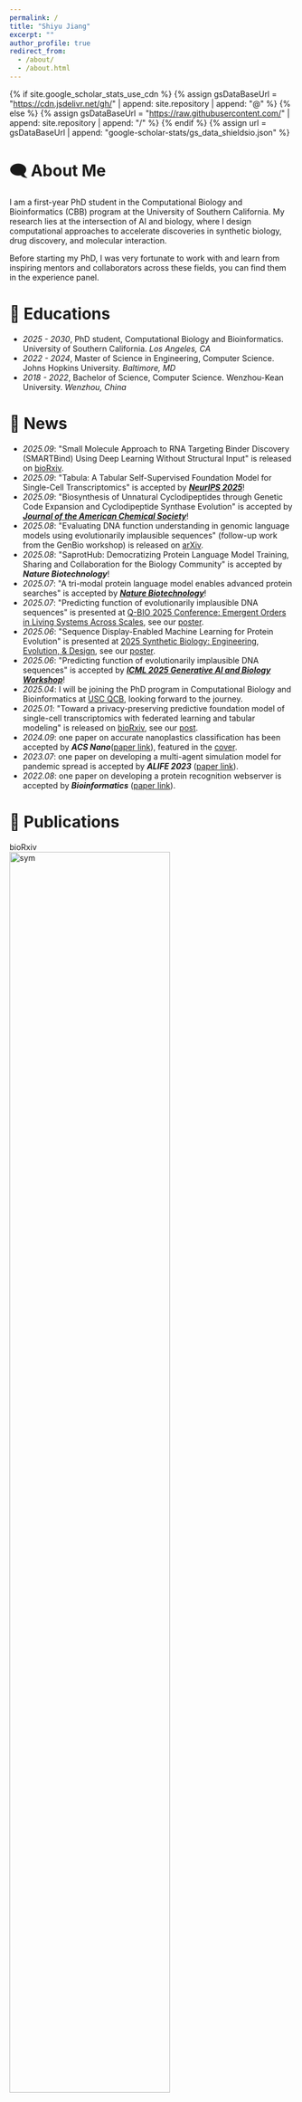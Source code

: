 ```yaml
---
permalink: /
title: "Shiyu Jiang"
excerpt: ""
author_profile: true
redirect_from: 
  - /about/
  - /about.html
---
```


{% if site.google_scholar_stats_use_cdn %}
{% assign gsDataBaseUrl = "https://cdn.jsdelivr.net/gh/" | append: site.repository | append: "@" %}
{% else %}
{% assign gsDataBaseUrl = "https://raw.githubusercontent.com/" | append: site.repository | append: "/" %}
{% endif %}
{% assign url = gsDataBaseUrl | append: "google-scholar-stats/gs_data_shieldsio.json" %}

<span class='anchor' id='about-me'></span>

# 🗨 About Me
I am a first-year PhD student in the Computational Biology and Bioinformatics (CBB) program at the University of Southern California. 
My research lies at the intersection of AI and biology, where I design computational approaches to accelerate discoveries 
in synthetic biology, drug discovery, and molecular interaction.

Before starting my PhD, I was very fortunate to work with and learn from inspiring mentors and collaborators 
across these fields, you can find them in the experience panel.

# 📖 Educations
- *2025 - 2030*, PhD student, Computational Biology and Bioinformatics. University of Southern California. *Los Angeles, CA*
- *2022 - 2024*, Master of Science in Engineering, Computer Science. Johns Hopkins University. *Baltimore, MD* 
- *2018 - 2022*, Bachelor of Science, Computer Science. Wenzhou-Kean University. *Wenzhou, China*

# 📰 News
- *2025.09*: "Small Molecule Approach to RNA Targeting Binder Discovery (SMARTBind) Using Deep Learning Without Structural Input" is released on [bioRxiv](https://www.biorxiv.org/content/10.1101/2025.09.24.678312v1).
- *2025.09*: "Tabula: A Tabular Self-Supervised Foundation Model for Single-Cell Transcriptomics" is accepted by ***[NeurIPS 2025](https://neurips.cc/virtual/2025/poster/117659)***!
- *2025.09*: "Biosynthesis of Unnatural Cyclodipeptides through Genetic Code Expansion and Cyclodipeptide Synthase Evolution" is accepted by ***[Journal of the American Chemical Society](https://doi.org/10.1021/jacs.5c08627)***!
- *2025.08*: "Evaluating DNA function understanding in genomic language models using evolutionarily implausible sequences" (follow-up work from the GenBio workshop) is released on [arXiv](https://arxiv.org/abs/2506.10271v3).
- *2025.08*: "SaprotHub: Democratizing Protein Language Model Training, Sharing and Collaboration for the Biology Community" is accepted by ***Nature Biotechnology***!
- *2025.07*: "A tri-modal protein language model enables advanced protein searches" is accepted by ***[Nature Biotechnology](https://www.nature.com/articles/s41587-025-02836-0)***!
- *2025.07*: "Predicting function of evolutionarily implausible DNA sequences" is presented at [Q-BIO 2025 Conference: Emergent Orders in Living Systems Across Scales](https://cqb.pku.edu.cn/info/1064/3011.htm), see our [poster](https://jasonjiangs.github.io/images/nullsettes_poster.png).
- *2025.06*: "Sequence Display-Enabled Machine Learning for Protein Evolution" is presented at [2025 Synthetic Biology: Engineering, Evolution, & Design](https://synbioconference.org/2025), see our [poster](https://jasonjiangs.github.io/images/seq_display_poster.png).
- *2025.06*: "Predicting function of evolutionarily implausible DNA sequences" is accepted by ***[ICML 2025 Generative AI and Biology Workshop](https://openreview.net/forum?id=YEmMJHZSGv)***!
- *2025.04*: I will be joining the PhD program in Computational Biology and Bioinformatics at [USC QCB](https://www.qcb-dornsife.usc.edu/), looking forward to the journey.
- *2025.01*: "Toward a privacy-preserving predictive foundation model of single-cell transcriptomics with federated learning and tabular modeling" is released on [bioRxiv](https://www.biorxiv.org/content/10.1101/2025.01.06.631427v1), see our [post](https://x.com/Xiaojie_Qiu/status/1876676759577661895).
- *2024.09*: one paper on accurate nanoplastics classification has been accepted by ***ACS Nano***([paper link](https://pubs.acs.org/doi/abs/10.1021/acsnano.4c08316)), featured in the [cover](https://pubs.acs.org/cms/10.1021/ancac3.2024.18.issue-38/asset/ancac3.2024.18.issue-38.xlargecover-4.jpg).
- *2023.07*: one paper on developing a multi-agent simulation model for pandemic spread is accepted by ***ALIFE 2023*** ([paper link](https://direct.mit.edu/isal/proceedings/isal2023/35/123/116938)).
- *2022.08*: one paper on developing a protein recognition webserver is accepted by ***Bioinformatics*** ([paper link](https://academic.oup.com/bioinformatics/article/38/19/4643/6673135)).

# 📝 Publications
<div class='paper-box'><div class='paper-box-image'><div><div class="badge">bioRxiv</div><img src='images/smartbind.png' alt="sym" width="75%"></div></div>
<div class='paper-box-text' markdown="1">

[Small Molecule Approach to RNA Targeting Binder Discovery (SMARTBind) Using Deep Learning Without Structural Input](https://www.biorxiv.org/content/10.1101/2025.09.24.678312v1)

**Shiyu Jiang** †, Amirhossein Taghavi †, Tenghui Wang, Samantha M. Meyer, Jessica L. Childs-Disney, Chenglong Li, Mattew D. Disney, Yanjun Li. *bioRxiv*, 2025. (In Submission)

[GitHub](https://github.com/AIDD-LiLab/SMARTBind)
</div>
</div>


<div class='paper-box'><div class='paper-box-image'><div><div class="badge">arXiv</div><img src='images/nullsettes_v2.png' alt="sym" width="75%"></div></div>
<div class='paper-box-text' markdown="1">

[Evaluating DNA function understanding in genomic language models using evolutionarily implausible sequences](https://arxiv.org/abs/2506.10271v3)

**Shiyu Jiang**, Xuyin Liu, Jerry Zitong Wang. *arXiv*, 2025. (In Submission)

[GitHub](https://github.com/cellethology/GLM-Nullsette-Benchmark)
</div>
</div>


<div class='paper-box'><div class='paper-box-image'><div><div class="badge">bioRxiv</div><img src='images/sequence display.png' alt="sym" width="75%"></div></div>
<div class='paper-box-text' markdown="1">

[Sequence Display: Generating Large-Scale Sequence–Activity Datasets to Advance Universal Protein Evolution]()

Linqi Cheng †, Xinzhe Zheng †, **Shiyu Jiang** †, Hu Y, Liu Y, Yang K, Rui J, Ding H, Zhang M, Yuan T, Ye H, Li C, Kevin K. Yang, Xiongyi Huang, Han Xiao. *bioRxiv*, 2025. (In Submission)

[GitHub](https://github.com/SophieSarceau/SequenceDisplay-ML)
</div>
</div>


<div class='paper-box'><div class='paper-box-image'><div><div class="badge">bioRxiv</div><img src='images/qa.png' alt="sym" width="75%"></div></div>
<div class='paper-box-text' markdown="1">

[Decoding the Molecular Language of Proteins with Evola](https://www.biorxiv.org/content/10.1101/2025.01.05.630192v1)

Xibin Zhou †, Chenchen Han †, Yingqi Zhang ‡, Jin Su ‡, Kai Zhuang ‡, **Shiyu Jiang** ‡, Zichen Yuan, Wei Zheng, Fengyuan Dai, Yuyang Zhou, Yuyang Tao, Dan Wu, Fajie Yuan. *bioRxiv*, 2025.

[Online Server](http://www.chat-protein.com/)
</div>
</div>


<div class='paper-box'><div class='paper-box-image'><div><div class="badge">NeurIPS 2025</div><img src='images/tabula_nips.png' alt="sym" width="75%"></div></div>
<div class='paper-box-text' markdown="1">

[Tabula: A Tabular Self-Supervised Foundation Model for Single-Cell Transcriptomics](https://neurips.cc/virtual/2025/poster/117659)

Jiayuan Ding †, Jianhui Lin †, **Shiyu Jiang** †, Yixin Wang, Ziyang Mao, Zhaoyu Fang, Jiliang Tang, Min Li, Xiaojie Qiu. *NeurIPS* (poster), 2025.

[GitHub](https://github.com/aristoteleo/tabula)
</div>
</div>


<div class='paper-box'><div class='paper-box-image'><div><div class="badge">Nature Communications</div><img src='images/NC_yu.png' alt="sym" width="75%"></div></div>
<div class='paper-box-text' markdown="1">

[Engineering Unnatural Cells with a 21st Amino Acid as a Living Epigenetic Sensor]()

Hu Y, Wang Y, Cheng L, Wang C, Liu Y, Wang Y, Chen Y, Yang S, Guo Y, **Jiang S**, Yang K, Xiao H. *Nature Communications*, 2025. (Accepted)

</div>
</div>


<div class='paper-box'><div class='paper-box-image'><div><div class="badge">JACS</div><img src='images/jacs_1.png' alt="sym" width="75%"></div></div>
<div class='paper-box-text' markdown="1">

[Biosynthesis of Unnatural Cyclodipeptides through Genetic Code Expansion and Cyclodipeptide Synthase Evolution](https://pubs.acs.org/doi/10.1021/jacs.5c08627)

Hu Y †, Cheng L †, Liu Y, Liu R, **Jiang S**, Yuan T, Wang Y, Ye H, Xiao H. *Journal of the American Chemical Society*, 2025.

[GitHub](https://github.com/linqicheng-xiao/gmx_mmpbsa_py)
</div>
</div>


<div class='paper-box'><div class='paper-box-image'><div><div class="badge">Nature Biotechnology</div><img src='images/protrek.png' alt="sym" width="75%"></div></div>
<div class='paper-box-text' markdown="1">

[A tri-modal protein language model enables advanced protein searches](https://www.nature.com/articles/s41587-025-02836-0)

Jin Su †, Yan He †, Shiyang You †, **Shiyu Jiang**, Xibin Zhou, Xuting Zhang, Yuxuan Wang, Xining Su, Igor Tolstoy, Xing Chang, Hongyuan Lu, Fajie Yuan. *Nature Biotechnology*, 2025.

[Online Server](http://search-protrek.com/)
</div>
</div>


<div class='paper-box'><div class='paper-box-image'><div><div class="badge">Nature Biotechnology</div><img src='images/saprothub.png' alt="sym" width="75%"></div></div>
<div class='paper-box-text' markdown="1">

[SaprotHub: Democratizing Protein Language Model Training, Sharing and Collaboration for the Biology Community](https://www.biorxiv.org/content/10.1101/2024.05.24.595648v5.abstract)

Jin Su, Zhikai Li, Chenchen Han, Yuyang Zhou, Yan He, Junjie Shan, Xibin Zhou, Xing Chang, **Shiyu Jiang**, Dacheng Ma, The OPMC, Martin Steinegger, Sergey Ovchinnikov, Fajie Yuan. *Nature Biotechnology*, 2025. (Accepted)

[GitHub](https://github.com/westlake-repl/SaprotHub?tab=readme-ov-file) | [OPMC](https://theopmc.github.io/)
</div>
</div>


<div class='paper-box'><div class='paper-box-image'><div><div class="badge">ICML 2025 GenBio Workshop</div><img src='images/nullsettes.png' alt="sym" width="75%"></div></div>
<div class='paper-box-text' markdown="1">

[Predicting function of evolutionarily implausible DNA sequences](https://openreview.net/forum?id=YEmMJHZSGv)

**Shiyu Jiang**, Xuyin Liu, Jerry Zitong Wang. *ICML 2025 Generative AI and Biology Workshop*, 2025.

[GitHub](https://github.com/cellethology/GLM-Nullsette-Benchmark)
</div>
</div>


<div class='paper-box'><div class='paper-box-image'><div><div class="badge">ACS Nano</div><img src='images/acsnano.png' alt="sym" width="75%"></div></div>
<div class='paper-box-text' markdown="1">

[Integrating Metal–Phenolic Networks-Mediated Separation and Machine Learning-Aided Surface-Enhanced Raman Spectroscopy for Accurate Nanoplastics Quantification and Classification](https://pubs.acs.org/doi/abs/10.1021/acsnano.4c08316)

Haoxin Ye, **Shiyu Jiang**, Yan Yan, Bin Zhao, Edward R Grant, David D Kitts, Rickey Y Yada, Anubhav Pratap-Singh, Alberto Baldelli, Tianxi Yang. *ACS Nano*, 2024.

[Featured on Cover](https://pubs.acs.org/cms/10.1021/ancac3.2024.18.issue-38/asset/ancac3.2024.18.issue-38.xlargecover-4.jpg)
</div>
</div>


<div class='paper-box'><div class='paper-box-image'><div><div class="badge">ALIFE 2023</div><img src='images/covid_sim.png' alt="sym" width="75%"></div></div>
<div class='paper-box-text' markdown="1">

[Simulating Disease Spread During Disaster Scenarios](https://direct.mit.edu/isal/proceedings/isal/35/123/116938)

**Shiyu Jiang**, Heejoong Kim, Fabio Henrique Tanaka, Claus Aranha, Anna Bogdanova, Kimia Ghobadi, Anton Dahbura. *The International Conference on Artificial Life*, 2023.

[GitHub](https://github.com/caranha/Koudou/tree/ALIFE_2023)
</div>
</div>


<div class='paper-box'><div class='paper-box-image'><div><div class="badge">Bioinformatics</div><img src='images/bioinformatics2022.png' alt="sym" width="75%"></div></div>
<div class='paper-box-text' markdown="1">

[HNOXPred: a web tool for the prediction of gas-sensing H-NOX proteins from amino acid sequence](https://academic.oup.com/bioinformatics/article/38/19/4643/6673135)

**Shiyu Jiang**, Hemn Barzan Abdalla, Chuyun Bi, Yi Zhu, Xuechen Tian, Yixin Yang, Aloysius Wong. *Bioinformatics*, 2022.

[Online Server](https://www.hnoxpred.com/) | [GitHub](https://github.com/JasonJiangs/HNOX_Pred)
</div>
</div>


<div class='paper-box'><div class='paper-box-image'><div><div class="badge">IJCNN 2021</div><img src='images/ijcnn.png' alt="sym" width="75%"></div></div>
<div class='paper-box-text' markdown="1">

[Deblur-yolo: Real-time object detection with efficient blind motion deblurring](https://ieeexplore.ieee.org/abstract/document/9534352)

Shen Zheng, Yuxiong Wu, **Shiyu Jiang**, Changjie Lu, Gaurav Gupta. *International Joint Conference on Neural Networks*, 2021

</div>
</div>

[comment]: <> (# 🎖 Honors and Awards)

[comment]: <> (- *2021.10* Lorem ipsum dolor sit amet, consectetur adipiscing elit. Vivamus ornare aliquet ipsum, ac tempus justo dapibus sit amet. )

[comment]: <> (- *2021.09* Lorem ipsum dolor sit amet, consectetur adipiscing elit. Vivamus ornare aliquet ipsum, ac tempus justo dapibus sit amet. )

# 🧑‍💻 Experience
<ul class="education-timeline">

    <li class="timeline-item-edu">
        <div class="timeline-icon">
            <img src="images/USC_logo.png" alt="USC Logo">
        </div>
        <div class="timeline-content-edu">
            <p class="date">2025.09 - Present</p>
            <h4 class="title">Graduate Research Assistant</h4>
            <p class="school"><a href="https://www.qcb-dornsife.usc.edu/" target="_blank">University of Southern California</a>, Department of Quantitative and Computational Biology</p>
        </div>
    </li>

    <li class="timeline-item-edu">
        <div class="timeline-icon">
            <img src="images/WLU_logo.png" alt="WLU Logo">
        </div>
        <div class="timeline-content-edu">
            <p class="date">2024.08 - 2025.06</p>
            <h4 class="title">Research Associate</h4>
            <p class="date">Development and evaluation of protein/genomic language model | Advisor: <a href="https://fajieyuan.github.io/" target="_blank">Prof. Fajie Yuan</a> & <a href="https://www.cellethology.org/" target="_blank">Dr. Zitong Jerry Wang</a></p>
            <p class="school"><a href="https://en.westlake.edu.cn/" target="_blank">Westlake University</a>, School of Engineering & Center for Interdisciplinary Studies, School of Science</p>
        </div>
    </li>

    <li class="timeline-item-edu">
        <div class="timeline-icon">
            <img src="images/rice_logo.png" alt="RiceU Logo">
        </div>
        <div class="timeline-content-edu">
            <p class="date">2023 - 2025</p>
            <h4 class="title">Remote Research Assistant</h4>
            <p class="date">Machine learning for protein evalution | Advisor: <a href="https://xiao.rice.edu/" target="_blank">Prof. Han Xiao</a></p>
            <p class="school"><a href="https://chemistry.rice.edu/" target="_blank">Rice University</a>, Department of Chemistry</p>
        </div>
    </li>

    <li class="timeline-item-edu">
        <div class="timeline-icon">
            <img src="images/UF_logo.png" alt="UF Logo">
        </div>
        <div class="timeline-content-edu">
            <p class="date">2023 - 2025</p>
            <h4 class="title">Remote Research Assistant</h4>
            <p class="date">RNA-small molecule drug discovery and molecule generation | Advisor: <a href="https://yanjun-li.com/" target="_blank">Prof. Yanjun Li</a> & <a href="https://disney.scripps.ufl.edu/" target="_blank">Prof. Matthew D. Disney</a></p>
            <p class="school"><a href="https://pharmacy.ufl.edu/" target="_blank">University of Florida</a>, College of Pharmacy & <a href="https://wertheim.scripps.ufl.edu/" target="_blank">UF Scripps Institute</a>, Department of Chemistry</p>
        </div>
    </li>

    <li class="timeline-item-edu">
        <div class="timeline-icon">
            <img src="images/STF_logo.png" alt="Stanford Logo">
        </div>
        <div class="timeline-content-edu">
            <p class="date">2023 - 2025</p>
            <h4 class="title">Remote Research Assistant</h4>
            <p class="date">Foundation model for single-cell transcriptomics | Advisor: <a href="https://www.devo-evo.com/" target="_blank">Prof. Xiaojie Qiu</a></p>
            <p class="school"><a href="https://med.stanford.edu/genetics.html?tab=proxy" target="_blank">Stanford University</a>, Department of Genetics</p>
        </div>
    </li>

    <li class="timeline-item-edu">
        <div class="timeline-icon">
            <img src="images/UVA_logo.png" alt="UVA Logo">
        </div>
        <div class="timeline-content-edu">
            <p class="date">2024.01 - 2024.07</p>
            <h4 class="title">Lab Specialist</h4>
            <p class="date">ChIP-Seq peak calling tool | Advisor: <a href="https://zanglab.github.io/index.htm" target="_blank">Prof. Chongzhi Zang</a></p>
            <p class="school"><a href="https://med.virginia.edu/genome-sciences/" target="_blank">University of Virginia</a>, Department of Genome Sciences</p>
        </div>
    </li>

    <li class="timeline-item-edu">
        <div class="timeline-icon">
            <img src="images/AlibabaCloud_logo.png" alt="Alibaba Cloud Logo">
        </div>
        <div class="timeline-content-edu">
            <p class="date">2022.06 - 2022.08</p>
            <h4 class="title">Software Engineer Intern</h4>
            <p class="school"><a href="https://www.alibabacloud.com/en?_p_lc=5" target="_blank">Alibaba Cloud</a> </p>
        </div>
    </li>
</ul>

# 🔨 Models and Tools
## Genomics
- [Nullsettes](https://github.com/cellethology/GLM-Nullsette-Benchmark): 
  a synthetic biology benchmark simulating loss-of-function mutations via control element translocations, enabling zero-shot evaluation of genomic language models.

- [SICER 2.0](https://zanglab.github.io/SICER2/) & [Clipper dev Version](https://github.com/zanglab/SICER2/tree/sicer_dev) (**S**patial-clustering **I**dentification of **C**hIP-**E**nriched **R**egions):
  a redesigned ChIP-Seq broad peak calling data analysis method.

- [Tabula](https://github.com/aristoteleo/tabula):
  A privacy-preserving predictive foundation model for single-cell transcriptomics, leveraging federated learning and tabular modeling.

## Protein
- [Sequence display](https://github.com/SophieSarceau/SequenceDisplay-ML):
  a platform that integrates large‑scale sequence–activity datasets with protein language models to map activity landscapes and identify high‑performance protein variants.

- [ProTrek](http://search-protrek.com/):
  a tri-modal protein language model that jointly models protein sequence, structure and function (SSF).

- [Evolla](http://www.chat-protein.com/):
  a protein-language generative model (Protein ChatGPT) designed to decode the molecular language of proteins.

- [SaProtHub](https://github.com/westlake-repl/SaprotHub?tab=readme-ov-file):
  making Protein Modeling Accessible to All Biologists.

- [HNOXPred](https://www.hnoxpred.com/) (**Pred**iction of **H**eme-**N**itric oxide/**OX**ygen domains):
  a web server to predict gas-sensing H-NOX proteins from amino acid sequences.

## Molecular interacion
- [SMARTBind](https://github.com/AIDD-LiLab/SMARTBind):
  SMARTBind is a structure-agnostic RNA-ligand interaction prediction method, which can be used for RNA-ligand virtual screening and binding site prediction.

- [gmx_mmpbsa_py](https://github.com/linqicheng-xiao/gmx_mmpbsa_py):
  an easy-to-use Python script that integrates GROMACS molecular dynamics trajectories with APBS to compute protein–ligand binding free energies using the MM/PBSA method.

## Other
- [Koudou](https://github.com/caranha/Koudou):
  an agent-based model that simulates the infectious disease spread under college town scenario.


# 🌎 Miscellaneous
Outside of work, you’ll often find me at the gym, playing soccer, road cycling, or go hiking. 
I also enjoy playing table tennis and the piano occasionally.


<body>
  <a href="https://clustrmaps.com/site/1bt6x"  title="Visit tracker" >
    <img src="//www.clustrmaps.com/map_v2.png?d=aGpjzbKbHZT-5oLEhHvcK0igPnT7IvQmYxySQX6oPb4&cl=ffffff" />
  </a>
</body>